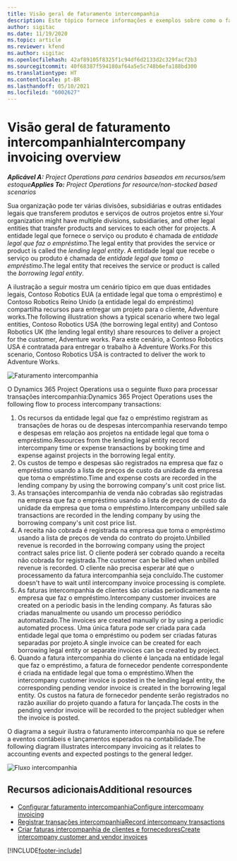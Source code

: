 ```yaml
---
title: Visão geral de faturamento intercompanhia
description: Este tópico fornece informações e exemplos sobre como o faturamento intercompanhia de projetos.
author: sigitac
ms.date: 11/19/2020
ms.topic: article
ms.reviewer: kfend
ms.author: sigitac
ms.openlocfilehash: 42af89105f8325f1c94df6d2133d2c329facf2b3
ms.sourcegitcommit: 40f68387f594180af64a5e5c748b6efa188bd300
ms.translationtype: HT
ms.contentlocale: pt-BR
ms.lasthandoff: 05/10/2021
ms.locfileid: "6002627"
---
```

# <a name="intercompany-invoicing-overview"></a><span data-ttu-id="5fd45-103">Visão geral de faturamento intercompanhia</span><span class="sxs-lookup"><span data-stu-id="5fd45-103">Intercompany invoicing overview</span></span>

<span data-ttu-id="5fd45-104">_**Aplicável A:** Project Operations para cenários baseados em recursos/sem estoque_</span><span class="sxs-lookup"><span data-stu-id="5fd45-104">_**Applies To:** Project Operations for resource/non-stocked based scenarios_</span></span>

<span data-ttu-id="5fd45-105">Sua organização pode ter várias divisões, subsidiárias e outras entidades legais que transferem produtos e serviços de outros projetos entre si.</span><span class="sxs-lookup"><span data-stu-id="5fd45-105">Your organization might have multiple divisions, subsidiaries, and other legal entities that transfer products and services to each other for projects.</span></span> <span data-ttu-id="5fd45-106">A entidade legal que fornece o serviço ou produto é chamada de *entidade legal que faz o empréstimo*.</span><span class="sxs-lookup"><span data-stu-id="5fd45-106">The legal entity that provides the service or product is called the *lending legal entity*.</span></span> <span data-ttu-id="5fd45-107">A entidade legal que recebe o serviço ou produto é chamada de *entidade legal que toma o empréstimo*.</span><span class="sxs-lookup"><span data-stu-id="5fd45-107">The legal entity that receives the service or product is called the *borrowing legal entity*.</span></span>

<span data-ttu-id="5fd45-108">A ilustração a seguir mostra um cenário típico em que duas entidades legais, Contoso Robotics EUA (a entidade legal que toma o empréstimo) e Contoso Robotics Reino Unido (a entidade legal do empréstimo) compartilha recursos para entregar um projeto para o cliente, Adventure works.</span><span class="sxs-lookup"><span data-stu-id="5fd45-108">The following illustration shows a typical scenario where two legal entities, Contoso Robotics USA (the borrowing legal entity) and Contoso Robotics UK (the lending legal entity) share resources to deliver a project for the customer, Adventure works.</span></span> <span data-ttu-id="5fd45-109">Para este cenário, a Contoso Robotics USA é contratada para entregar o trabalho à Adventure Works.</span><span class="sxs-lookup"><span data-stu-id="5fd45-109">For this scenario, Contoso Robotics USA is contracted to deliver the work to Adventure Works.</span></span>

![Faturamento intercompanhia](./media/IntercompanyScenario.png) 

<span data-ttu-id="5fd45-111">O Dynamics 365 Project Operations usa o seguinte fluxo para processar transações intercompanhia:</span><span class="sxs-lookup"><span data-stu-id="5fd45-111">Dynamics 365 Project Operations uses the following flow to process intercompany transactions:</span></span>

1. <span data-ttu-id="5fd45-112">Os recursos da entidade legal que faz o empréstimo registram as transações de horas ou de despesas intercompanhia reservando tempo e despesas em relação aos projetos na entidade legal que toma o empréstimo.</span><span class="sxs-lookup"><span data-stu-id="5fd45-112">Resources from the lending legal entity record intercompany time or expense transactions by booking time and expense against projects in the borrowing legal entity.</span></span>
2. <span data-ttu-id="5fd45-113">Os custos de tempo e despesas são registrados na empresa que faz o empréstimo usando a lista de preços de custo da unidade da empresa que toma o empréstimo.</span><span class="sxs-lookup"><span data-stu-id="5fd45-113">Time and expense costs are recorded in the lending company by using the borrowing company's unit cost price list.</span></span>
3. <span data-ttu-id="5fd45-114">As transações intercompanhia de venda não cobradas são registradas na empresa que faz o empréstimo usando a lista de preços de custo da unidade da empresa que toma o empréstimo.</span><span class="sxs-lookup"><span data-stu-id="5fd45-114">Intercompany unbilled sale transactions are recorded in the lending company by using the borrowing company's unit cost price list.</span></span>
4. <span data-ttu-id="5fd45-115">A receita não cobrada é registrada na empresa que toma o empréstimo usando a lista de preços de venda do contrato do projeto.</span><span class="sxs-lookup"><span data-stu-id="5fd45-115">Unbilled revenue is recorded in the borrowing company using the project contract sales price list.</span></span> <span data-ttu-id="5fd45-116">O cliente poderá ser cobrado quando a receita não cobrada for registrada.</span><span class="sxs-lookup"><span data-stu-id="5fd45-116">The customer can be billed when unbilled revenue is recorded.</span></span> <span data-ttu-id="5fd45-117">O cliente não precisa esperar até que o processamento da fatura intercompanhia seja concluído.</span><span class="sxs-lookup"><span data-stu-id="5fd45-117">The customer doesn't have to wait until intercompany invoice processing is complete.</span></span>
5. <span data-ttu-id="5fd45-118">As faturas intercompanhia de clientes são criadas periodicamente na empresa que faz o empréstimo.</span><span class="sxs-lookup"><span data-stu-id="5fd45-118">Intercompany customer invoices are created on a periodic basis in the lending company.</span></span> <span data-ttu-id="5fd45-119">As faturas são criadas manualmente ou usando um processo periódico automatizado.</span><span class="sxs-lookup"><span data-stu-id="5fd45-119">The invoices are created manually or by using a periodic automated process.</span></span> <span data-ttu-id="5fd45-120">Uma única fatura pode ser criada para cada entidade legal que toma o empréstimo ou podem ser criadas faturas separadas por projeto.</span><span class="sxs-lookup"><span data-stu-id="5fd45-120">A single invoice can be created for each borrowing legal entity or separate invoices can be created by project.</span></span>
6. <span data-ttu-id="5fd45-121">Quando a fatura intercompanhia do cliente é lançada na entidade legal que faz o empréstimo, a fatura de fornecedor pendente correspondente é criada na entidade legal que toma o empréstimo.</span><span class="sxs-lookup"><span data-stu-id="5fd45-121">When the intercompany customer invoice is posted in the lending legal entity, the corresponding pending vendor invoice is created in the borrowing legal entity.</span></span> <span data-ttu-id="5fd45-122">Os custos na fatura de fornecedor pendente serão registrados no razão auxiliar do projeto quando a fatura for lançada.</span><span class="sxs-lookup"><span data-stu-id="5fd45-122">The costs in the pending vendor invoice will be recorded to the project subledger when the invoice is posted.</span></span>

<span data-ttu-id="5fd45-123">O diagrama a seguir ilustra o faturamento intercompanhia no que se refere a eventos contábeis e lançamentos esperados na contabilidade.</span><span class="sxs-lookup"><span data-stu-id="5fd45-123">The following diagram illustrates intercompany invoicing as it relates to accounting events and expected postings to the general ledger.</span></span>

![Fluxo intercompanhia](./media/IntercompanyFlow.png)

## <a name="additional-resources"></a><span data-ttu-id="5fd45-125">Recursos adicionais</span><span class="sxs-lookup"><span data-stu-id="5fd45-125">Additional resources</span></span>

- [<span data-ttu-id="5fd45-126">Configurar faturamento intercompanhia</span><span class="sxs-lookup"><span data-stu-id="5fd45-126">Configure intercompany invoicing</span></span>](configure-intercompany-invoicing.md)
- [<span data-ttu-id="5fd45-127">Registrar transações intercompanhia</span><span class="sxs-lookup"><span data-stu-id="5fd45-127">Record intercompany transactions</span></span>](create-intercompany-transactions.md)
- [<span data-ttu-id="5fd45-128">Criar faturas intercompanhia de clientes e fornecedores</span><span class="sxs-lookup"><span data-stu-id="5fd45-128">Create intercompany customer and vendor invoices</span></span>](create-intercompany-customer-vendor-invoices.md)


[!INCLUDE[footer-include](../includes/footer-banner.md)]
